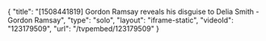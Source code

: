 {
    "title": "[1508441819] Gordon Ramsay reveals his disguise to Delia Smith - Gordon Ramsay",
    "type": "solo",
    "layout": "iframe-static",
    "videoId": "123179509",
    "url": "\/tvpembed\/123179509"
}